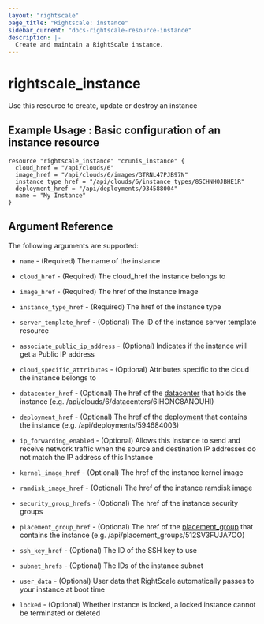 ```yaml
---
layout: "rightscale"
page_title: "Rightscale: instance"
sidebar_current: "docs-rightscale-resource-instance"
description: |-
  Create and maintain a RightScale instance. 
---
```


# rightscale_instance

Use this resource to create, update or destroy an instance 

## Example Usage : Basic configuration of an instance resource

```hcl
resource "rightscale_instance" "crunis_instance" {
  cloud_href = "/api/clouds/6"
  image_href = "/api/clouds/6/images/3TRNL47PJB97N"
  instance_type_href = "/api/clouds/6/instance_types/8SCHNH0JBHE1R"
  deployment_href = "/api/deployments/934588004"
  name = "My Instance"
}
```

## Argument Reference

The following arguments are supported:

 * `name` - (Required) The name of the instance
 
 * `cloud_href` - (Required) The cloud_href the instance belongs to

 * `image_href` - (Required) The href of the instance image

 * `instance_type_href` - (Required) The href of the instance type

 * `server_template_href` - (Optional) The ID of the instance server template resource
 
 * `associate_public_ip_address` - (Optional) Indicates if the instance will get a Public IP address

 * `cloud_specific_attributes` - (Optional) Attributes specific to the cloud the instance belongs to

* `datacenter_href` - (Optional) The href of the [datacenter](http://docs.rightscale.com/cm/dashboard/clouds/generic/datacenter_zones_concepts.html) that holds the instance (e.g. /api/clouds/6/datacenters/6IHONC8ANOUHI)

* `deployment_href` - (Optional) The href of the [deployment](http://docs.rightscale.com/cm/dashboard/manage/deployments/) that contains the instance (e.g. /api/deployments/594684003)

* `ip_forwarding_enabled` - (Optional) Allows this Instance to send and receive network traffic when the source and destination IP addresses do not match the IP address of this Instance

* `kernel_image_href` - (Optional) The href of the instance kernel image

* `ramdisk_image_href` - (Optional) The href of the instance ramdisk image

* `security_group_hrefs` - (Optional) The href of the instance security groups

* `placement_group_href` - (Optional) The href of the [placement_group](http://docs.rightscale.com/cm/dashboard/clouds/aws/ec2_placement_groups.html) that contains the instance (e.g. /api/placement_groups/512SV3FUJA7OO)

* `ssh_key_href` - (Optional) The ID of the SSH key to use

* `subnet_hrefs` - (Optional) The IDs of the instance subnet

* `user_data` - (Optional) User data that RightScale automatically passes to your instance at boot time

* `locked` - (Optional)  Whether instance is locked, a locked instance cannot be terminated or deleted
